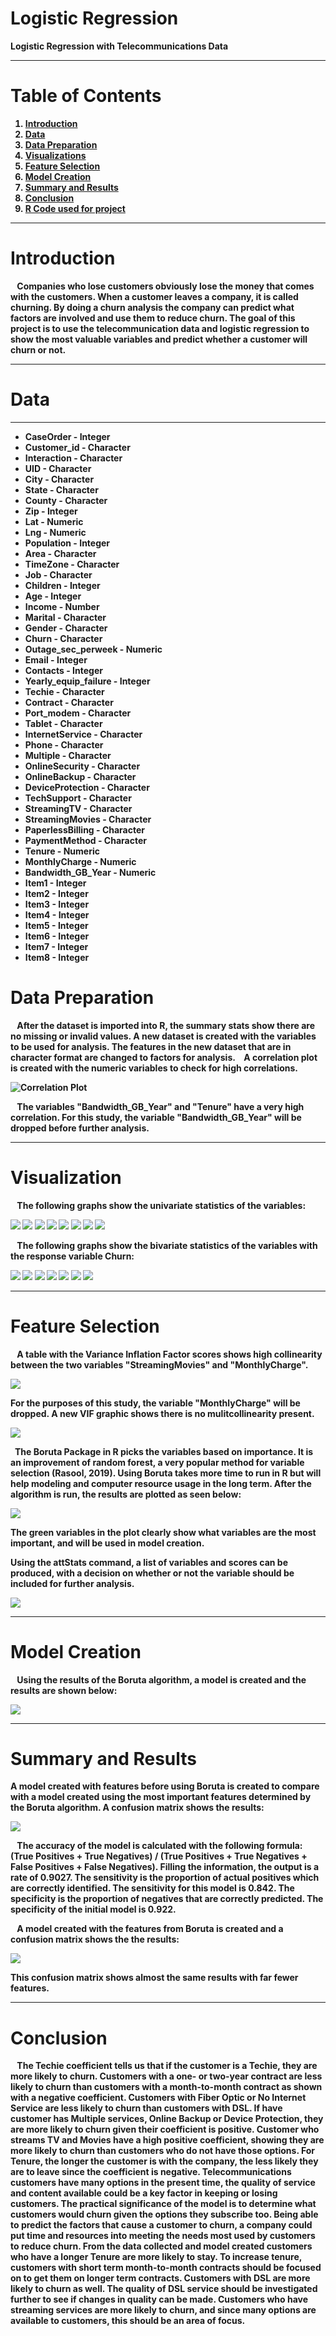 # Logistic Regression

<B>Logistic Regression with Telecommunications Data<B>

---
  
# <B>Table of Contents<B>
  
 1. [Introduction](https://github.com/Kchurch29/Logistic-Regression---Telecommunications-Churn#introduction)
 3. [Data](https://github.com/Kchurch29/Logistic-Regression---Telecommunications-Churn/blob/main/README.md#data)
 2. [Data Preparation](https://github.com/Kchurch29/Logistic-Regression---Telecommunications-Churn/blob/main/README.md#data-preparation)
 3. [Visualizations](https://github.com/Kchurch29/Logistic-Regression---Telecommunications-Churn#visualization)
 4. [Feature Selection](https://github.com/Kchurch29/Logistic-Regression---Telecommunications-Churn/blob/main/README.md#feature-selection)
 5. [Model Creation](https://github.com/Kchurch29/Logistic-Regression---Telecommunications-Churn#model-creation)
 6. [Summary and Results](https://github.com/Kchurch29/Logistic-Regression---Telecommunications-Churn#summary-and-results)
 7. [Conclusion](https://github.com/Kchurch29/Logistic-Regression---Telecommunications-Churn/blob/main/README.md#conclusion)
 8. [R Code used for project](https://github.com/Kchurch29/Logistic-Regression---Telecommunications-Churn/blob/main/TelcoChurnR.R)
  
---
  
# <B>Introduction<B>
  
&ensp; Companies who lose customers obviously lose the money that comes with the customers. When a customer leaves a company, it is called churning. By doing a churn analysis the company can predict what factors are involved and use them to reduce churn.  The goal of this project is to use the telecommunication data and logistic regression to show the most valuable variables and predict whether a customer will churn or not. 
 
  
---
  
# <B>Data<B>
---
  
* CaseOrder - Integer 
* Customer_id - Character
* Interaction - Character
* UID - Character
* City - Character
* State - Character
* County - Character
* Zip - Integer
* Lat - Numeric
* Lng - Numeric
* Population - Integer
* Area - Character
* TimeZone - Character
* Job - Character
* Children - Integer
* Age - Integer
* Income - Number
* Marital - Character
* Gender - Character
* Churn - Character
* Outage_sec_perweek - Numeric
* Email - Integer
* Contacts - Integer
* Yearly_equip_failure - Integer
* Techie - Character
* Contract - Character
* Port_modem - Character
* Tablet - Character
* InternetService - Character
* Phone - Character
* Multiple - Character
* OnlineSecurity - Character
* OnlineBackup - Character
* DeviceProtection - Character
* TechSupport - Character
* StreamingTV - Character
* StreamingMovies - Character
* PaperlessBilling - Character
* PaymentMethod - Character
* Tenure - Numeric
* MonthlyCharge - Numeric
* Bandwidth_GB_Year - Numeric
* Item1 - Integer
* Item2 - Integer
* Item3 - Integer
* Item4 - Integer
* Item5 - Integer
* Item6 - Integer
* Item7 - Integer
* Item8 - Integer
  
# <B>Data Preparation<B>
  
&ensp; After the dataset is imported into R, the summary stats show there are no missing or invalid values. A new dataset is created with the variables to be used for analysis. The features in the new dataset that are in character format are changed to factors for analysis. 
&ensp; A correlation plot is created with the numeric variables to check for high correlations.
  
![Correlation Plot](https://github.com/Kchurch29/Logistic-Regression---Telco-Churn/blob/main/images/corrplot.png)
  
&ensp; The variables "Bandwidth_GB_Year" and "Tenure" have a very high correlation. For this study, the variable "Bandwidth_GB_Year" will be dropped before further analysis.
  
  
---
  
# <B>Visualization<B>
  
&ensp; The following graphs show the univariate statistics of the variables:
  
![](https://github.com/Kchurch29/Logistic-Regression---Telco-Churn/blob/main/images/univariate/1.%20pop_area_child_age.png)
![](https://github.com/Kchurch29/Logistic-Regression---Telco-Churn/blob/main/images/univariate/2.%20income_marital_gender_outage.png)
![](https://github.com/Kchurch29/Logistic-Regression---Telco-Churn/blob/main/images/univariate/3.%20email_contact_yearlyfail_techie.png)
![](https://github.com/Kchurch29/Logistic-Regression---Telco-Churn/blob/main/images/univariate/4.%20contract_portmodems_tablet_internetservice.png)
![](https://github.com/Kchurch29/Logistic-Regression---Telco-Churn/blob/main/images/univariate/5.%20phone_multiple_onlinesec_onlineback.png)
![](https://github.com/Kchurch29/Logistic-Regression---Telco-Churn/blob/main/images/univariate/6.%20deviceprotection_techsupport_streamingtvs_streamingmovies.png)
![](https://github.com/Kchurch29/Logistic-Regression---Telco-Churn/blob/main/images/univariate/7.%20paperlessbilling_paymentmethod_monthlycharges_bandgbyear.png)
![](https://github.com/Kchurch29/Logistic-Regression---Telco-Churn/blob/main/images/univariate/8.%20churn.png)
  
&ensp; The following graphs show the bivariate statistics of the variables with the response variable Churn:
  
![](https://github.com/Kchurch29/Logistic-Regression---Telco-Churn/blob/main/images/bivariate/1.%20pop_area_children_age.png)
![](https://github.com/Kchurch29/Logistic-Regression---Telco-Churn/blob/main/images/bivariate/2.%20income_marital_gender_outage.png)
![](https://github.com/Kchurch29/Logistic-Regression---Telco-Churn/blob/main/images/bivariate/3.%20email_contacts_yearlyfailure_techie.png)
![](https://github.com/Kchurch29/Logistic-Regression---Telco-Churn/blob/main/images/bivariate/4.%20contract_portmodem_tablet_internetservice.png)
![](https://github.com/Kchurch29/Logistic-Regression---Telco-Churn/blob/main/images/bivariate/5.%20phone_multiple_onlinesecurity_onlinebackup.png)
![](https://github.com/Kchurch29/Logistic-Regression---Telco-Churn/blob/main/images/bivariate/6.%20deviceprotection_techsupport_streamingtv_streamingmovies.png)
![](https://github.com/Kchurch29/Logistic-Regression---Telco-Churn/blob/main/images/bivariate/7.%20paperlessbilling_paymentmethod_monthlycharge_bandwidth.png)
  
---
  
# <B>Feature Selection<B>

&ensp; A table with the Variance Inflation Factor scores shows high collinearity between the two variables "StreamingMovies" and "MonthlyCharge". 
  
![](https://github.com/Kchurch29/Logistic-Regression---Telco-Churn/blob/main/images/FirstVIFScores.png)
  
For the purposes of this study, the variable "MonthlyCharge" will be dropped.
A new VIF graphic shows there is no mulitcollinearity present.
  
![](https://github.com/Kchurch29/Logistic-Regression---Telco-Churn/blob/main/images/SecondVIFScores.png)
  
&ensp;The Boruta Package in R picks the variables based on importance. It is an improvement of random forest, a very popular method for variable selection (Rasool, 2019). Using Boruta takes more time to run in R but will help modeling and computer resource usage in the long term. After the algorithm is run, the results are plotted as seen below:
  
![](https://github.com/Kchurch29/Logistic-Regression---Telco-Churn/blob/main/images/borutathisplot.png)
  
The green variables in the plot clearly show what variables are the most important, and will be used in model creation.
  
Using the attStats command, a list of variables and scores can be produced, with a decision on whether or not the variable should be included for further analysis.
  
![](https://github.com/Kchurch29/Logistic-Regression---Telco-Churn/blob/main/images/attStats.png)
  
---
  
# <B>Model Creation<B>
 
&ensp; Using the results of the Boruta algorithm, a model is created and the results are shown below:
  
![](https://github.com/Kchurch29/Logistic-Regression---Telecommunications-Churn/blob/main/images/model1.png)
  
---
  
# <B>Summary and Results<B>

A model created with features before using Boruta is created to compare with a model created using the most important features determined by the Boruta algorithm. A confusion matrix shows the results:
	
![](https://github.com/Kchurch29/Logistic-Regression---Telecommunications-Churn/blob/main/images/Conf_Matrix_All.png)
	
&ensp; The accuracy of the model is calculated with the following formula: (True Positives + True Negatives) / (True Positives + True Negatives + False Positives + False Negatives). Filling the information, the output is a rate of 0.9027.  The sensitivity is the proportion of actual positives which are correctly identified. The sensitivity for this model is 0.842.  The specificity is the proportion of negatives that are correctly predicted.  The specificity of the initial model is 0.922. 
	
&ensp; A model created with the features from Boruta is created and a confusion matrix shows the the results:

![](https://github.com/Kchurch29/Logistic-Regression---Telecommunications-Churn/blob/main/images/Conf_Matrix_Reduced.png)
	
This confusion matrix shows almost the same results with far fewer features.
	
---
	
# <B>Conclusion<B>
	
	
&ensp; The Techie coefficient tells us that if the customer is a Techie, they are more likely to churn. Customers with a one- or two-year contract are less likely to churn than customers with a month-to-month contract as shown with a negative coefficient.  Customers with Fiber Optic or No Internet Service are less likely to churn than customers with DSL. If have customer has Multiple services, Online Backup or Device Protection, they are more likely to churn given their coefficient is positive. Customer who streams TV and Movies have a high positive coefficient, showing they are more likely to churn than customers who do not have those options. For Tenure, the longer the customer is with the company, the less likely they are to leave since the coefficient is negative. Telecommunications customers have many options in the present time, the quality of service and content available could be a key factor in keeping or losing customers.
	The practical significance of the model is to determine what customers would churn given the options they subscribe too. Being able to predict the factors that cause a customer to churn, a company could put time and resources into meeting the needs most used by customers to reduce churn. 
	From the data collected and model created customers who have a longer Tenure are more likely to stay. To increase tenure, customers with short term month-to-month contracts should be focused on to get them on longer term contracts. Customers with DSL are more likely to churn as well. The quality of DSL service should be investigated further to see if changes in quality can be made. Customers who have streaming services are more likely to churn, and since many options are available to customers, this should be an area of focus.

  


